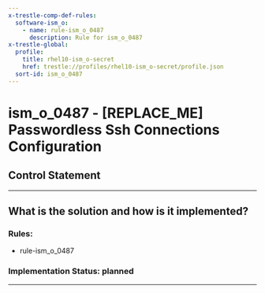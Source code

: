 ```yaml
---
x-trestle-comp-def-rules:
  software-ism_o:
    - name: rule-ism_o_0487
      description: Rule for ism_o_0487
x-trestle-global:
  profile:
    title: rhel10-ism_o-secret
    href: trestle://profiles/rhel10-ism_o-secret/profile.json
  sort-id: ism_o_0487
---
```


# ism_o_0487 - \[REPLACE_ME\] Passwordless Ssh Connections Configuration

## Control Statement

______________________________________________________________________

## What is the solution and how is it implemented?

<!-- For implementation status enter one of: implemented, partial, planned, alternative, not-applicable -->

<!-- Note that the list of rules under ### Rules: is read-only and changes will not be captured after assembly to JSON -->

<!-- Add control implementation description here for control: ism_o_0487 -->

### Rules:

  - rule-ism_o_0487

### Implementation Status: planned

______________________________________________________________________
